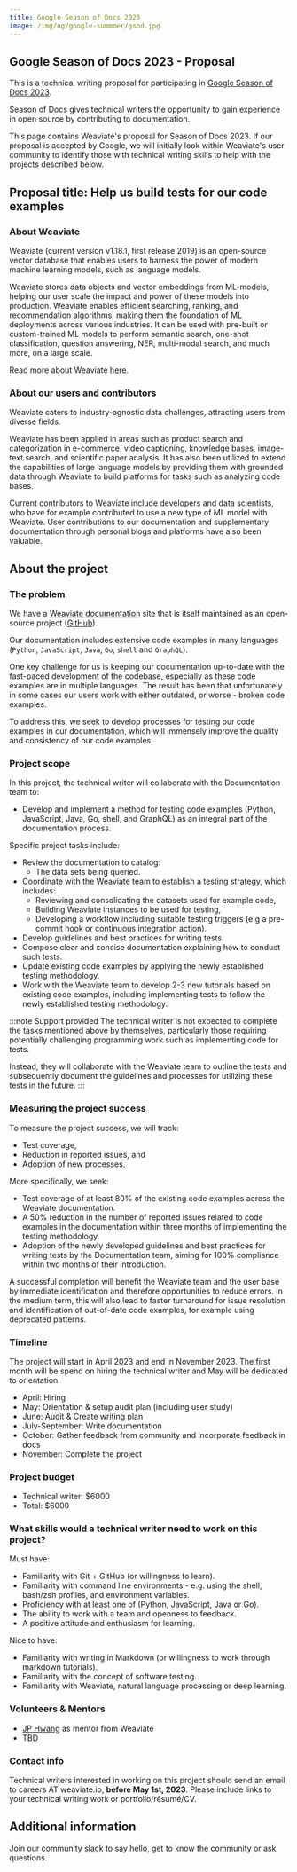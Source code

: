 ```yaml
---
title: Google Season of Docs 2023
image: /img/og/google-summmer/gsod.jpg
---
```


## Google Season of Docs 2023 - Proposal

This is a technical writing proposal for participating in [Google Season of Docs 2023](https://developers.google.com/season-of-docs).

Season of Docs gives technical writers the opportunity to gain experience in open source by contributing to documentation.

This page contains Weaviate's proposal for Season of Docs 2023. If our proposal is accepted by Google, we will initially look within Weaviate's user community to identify those with technical writing skills to help with the projects described below.

## Proposal title: Help us build tests for our code examples

### About Weaviate
Weaviate (current version v1.18.1, first release 2019) is an open-source vector database that enables users to harness the power of modern machine learning models, such as language models.

Weaviate stores data objects and vector embeddings from ML-models, helping our user scale the impact and power of these models into production. Weaviate enables efficient searching, ranking, and recommendation algorithms, making them the foundation of ML deployments across various industries. It can be used with pre-built or custom-trained ML models to perform semantic search, one-shot classification, question answering, NER, multi-modal search, and much more, on a large scale.

Read more about Weaviate [here](/developers/weaviate/).

### About our users and contributors
Weaviate caters to industry-agnostic data challenges, attracting users from diverse fields.

Weaviate has been applied in areas such as product search and categorization in e-commerce, video captioning, knowledge bases, image-text search, and scientific paper analysis. It has also been utilized to extend the capabilities of large language models by providing them with grounded data through Weaviate to build platforms for tasks such as analyzing code bases.

Current contributors to Weaviate include developers and data scientists, who have for example contributed to use a new type of ML model with Weaviate. User contributions to our documentation and supplementary documentation through personal blogs and platforms have also been valuable.

## About the project

### The problem

We have a [Weaviate documentation](/developers/weaviate/) site that is itself maintained as an open-source project ([GitHub](https://github.com/weaviate/weaviate-io)).

Our documentation includes extensive code examples in many languages (`Python`, `JavaScript`, `Java`, `Go`, `shell` and `GraphQL`).

One key challenge for us is keeping our documentation up-to-date with the fast-paced development of the codebase, especially as these code examples are in multiple languages. The result has been that unfortunately in some cases our users work with either outdated, or worse - broken code examples.

To address this, we seek to develop processes for testing our code examples in our documentation, which will immensely improve the quality and consistency of our code examples.

### Project scope

In this project, the technical writer will collaborate with the Documentation team to:

* Develop and implement a method for testing code examples (Python, JavaScript, Java, Go, shell, and GraphQL) as an integral part of the documentation process.

Specific project tasks include:

* Review the documentation to catalog:
    * The data sets being queried.
* Coordinate with the Weaviate team to establish a testing strategy, which includes:
    * Reviewing and consolidating the datasets used for example code,
    * Building Weaviate instances to be used for testing,
    * Developing a workflow including suitable testing triggers (e.g a pre-commit hook or continuous integration action).
* Develop guidelines and best practices for writing tests.
* Compose clear and concise documentation explaining how to conduct such tests.
* Update existing code examples by applying the newly established testing methodology.
* Work with the Weaviate team to develop 2-3 new tutorials based on existing code examples, including implementing tests to follow the newly established testing methodology.
<!-- * Nice to have: linters/formatters for all language running automatically -->

:::note Support provided
The technical writer is not expected to complete the tasks mentioned above by themselves, particularly those requiring potentially challenging programming work such as implementing code for tests.

Instead, they will collaborate with the Weaviate team to outline the tests and subsequently document the guidelines and processes for utilizing these tests in the future.
:::

### Measuring the project success

To measure the project success, we will track:
* Test coverage,
* Reduction in reported issues, and
* Adoption of new processes.

More specifically, we seek:
* Test coverage of at least 80% of the existing code examples across the Weaviate documentation.
* A 50% reduction in the number of reported issues related to code examples in the documentation within three months of implementing the testing methodology.
* Adoption of the newly developed guidelines and best practices for writing tests by the Documentation team, aiming for 100% compliance within two months of their introduction.

A successful completion will benefit the Weaviate team and the user base by immediate identification and therefore opportunities to reduce errors. In the medium term, this will also lead to faster turnaround for issue resolution and identification of out-of-date code examples, for example using deprecated patterns.

### Timeline

The project will start in April 2023 and end in November 2023. The first month will be spend on hiring the technical writer and May will be dedicated to orientation.

* April: Hiring
* May: Orientation & setup audit plan (including user study)
* June: Audit & Create writing plan
* July-September: Write documentation
* October: Gather feedback from community and incorporate feedback in docs
* November: Complete the project

### Project budget

* Technical writer: $6000
* Total: $6000

### What skills would a technical writer need to work on this project?

Must have:
* Familiarity with Git + GitHub (or willingness to learn).
* Familiarity with command line environments - e.g. using the shell, bash/zsh profiles, and environment variables.
* Proficiency with at least one of (Python, JavaScript, Java or Go).
* The ability to work with a team and openness to feedback.
* A positive attitude and enthusiasm for learning.

Nice to have:
* Familiarity with writing in Markdown (or willingness to work through markdown tutorials).
* Familiarity with the concept of software testing.
* Familiarity with Weaviate, natural language processing or deep learning.

### Volunteers & Mentors

* [JP Hwang](https://www.linkedin.com/in/jp-hwang/) as mentor from Weaviate
* TBD

### Contact info

Technical writers interested in working on this project should send an email to careers AT weaviate.io, **before May 1st, 2023**. Please include links to your technical writing work or portfolio/résumé/CV.

## Additional information

Join our community [slack](https://weaviate.io/slack) to say hello, get to know the community or ask questions.
